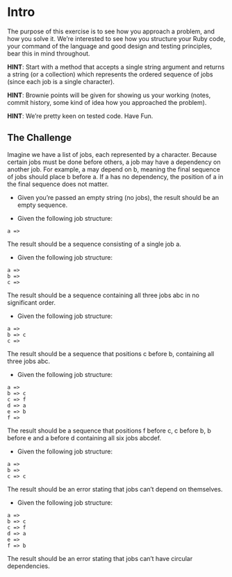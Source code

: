 # Intro

The purpose of this exercise is to see how you approach a problem, and how you solve it. We’re interested to see how you structure your Ruby code, your command of the language and good design and testing principles, bear this in mind throughout.

**HINT**: Start with a method that accepts a single string argument and returns a string (or a collection) which represents the ordered sequence of jobs (since each job is a single character).

**HINT**: Brownie points will be given for showing us your working (notes, commit history, some kind of idea how you approached the problem).

**HINT**: We’re pretty keen on tested code. Have Fun.

## The Challenge

Imagine we have a list of jobs, each represented by a character. Because certain jobs must be done before others, a job may have a dependency on another job. For example, a may depend on b, meaning the final sequence of jobs should place b before a. If a has no dependency, the position of a in the final sequence does not matter.
* Given you’re passed an empty string (no jobs), the result should be an empty sequence.

* Given the following job structure:
```
a =>
```
The result should be a sequence consisting of a single job a.

* Given the following job structure:
```
a =>
b =>
c =>
```
The result should be a sequence containing all three jobs abc in no significant order.

* Given the following job structure:
```
a =>
b => c
c =>
```
The result should be a sequence that positions c before b, containing all three jobs abc.

* Given the following job structure:
```
a =>
b => c
c => f
d => a
e => b
f =>
```
The result should be a sequence that positions f before c, c before b, b before e and a before d containing all six jobs abcdef.

* Given the following job structure:
```
a =>
b =>
c => c
```
The result should be an error stating that jobs can’t depend on themselves.

* Given the following job structure:
```
a =>
b => c
c => f
d => a
e =>
f => b
```
The result should be an error stating that jobs can’t have circular dependencies.
